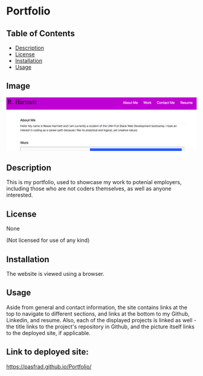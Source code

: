 # Portfolio

## Table of Contents

- [Description](#description)
- [License](#license)
- [Installation](#installation)
- [Usage](#usage)

## Image
![Picture of portfolio](./assets/readmepic.png)

## Description

This is my portfolio, used to showcase my work to potenial employers, including those who are not coders themselves, as well as anyone interested.

## License

None

(Not licensed for use of any kind)

## Installation

The website is viewed using a browser.

## Usage

Aside from general and contact information, the site contains links at the top to navigate to different
sections, and links at the bottom to my Github, Linkedin, and resume. Also, each of the displayed projects
is linked as well - the title links to the project's repository in Github, and the picture itself links
to the deployed site, if applicable.

## Link to deployed site:
https://pasfrad.github.io/Portfolio/